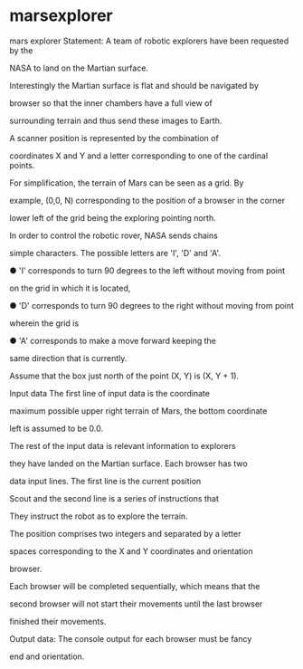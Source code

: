 # marsexplorer
mars explorer
Statement: A team of robotic explorers have been requested by the

NASA to land on the Martian surface.

Interestingly the Martian surface is flat and should be navigated by

browser so that the inner chambers have a full view of

surrounding terrain and thus send these images to Earth.

A scanner position is represented by the combination of

coordinates X and Y and a letter corresponding to one of the cardinal points.

For simplification, the terrain of Mars can be seen as a grid. By

example, (0,0, N) corresponding to the position of a browser in the corner

lower left of the grid being the exploring pointing north.

In order to control the robotic rover, NASA sends chains

simple characters. The possible letters are 'I', 'D' and 'A'.

● 'I' corresponds to turn 90 degrees to the left without moving from point

on the grid in which it is located,

● 'D' corresponds to turn 90 degrees to the right without moving from point

wherein the grid is

● 'A' corresponds to make a move forward keeping the

same direction that is currently.

Assume that the box just north of the point (X, Y) is (X, Y + 1).

Input data The first line of input data is the coordinate

maximum possible upper right terrain of Mars, the bottom coordinate

left is assumed to be 0.0.

The rest of the input data is relevant information to explorers

they have landed on the Martian surface. Each browser has two

data input lines. The first line is the current position

Scout and the second line is a series of instructions that

They instruct the robot as to explore the terrain.

The position comprises two integers and separated by a letter

spaces corresponding to the X and Y coordinates and orientation

browser.

Each browser will be completed sequentially, which means that the

second browser will not start their movements until the last browser

finished their movements.

Output data: The console output for each browser must be fancy

end and orientation.